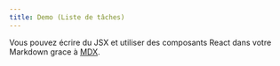 ```yaml
---
title: Demo (Liste de tâches)
---
```


Vous pouvez écrire du JSX et utiliser des composants React dans votre Markdown grace à [MDX](https://mdxjs.com/).
